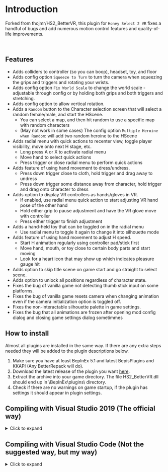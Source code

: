 # Introduction
Forked from thojmr/HS2_BetterVR, this plugin for `Honey Select 2 VR` fixes a handful of bugs and add numerous motion control features and quality-of-life improvements.

</br>

## Features
- Adds colliders to controller (so you can boop), headset, toy, and floor
- Adds config option `Squeeze to Turn` to turn the camera when squeezing the grips and triggers and rotating your wrists.
- Adds config option `Fix World Scale` to change the world scale - adjustable through config or by holding both grips and both triggers and stretching.
- Adds config option to allow vertical rotation.
- Adds a `Random` button to the Character selection screen that will select a random female/male, and start the HScene.
    - You can select a map, and then hit random to use a specific map with random characters
    - (May not work in some cases) The config option `Multiple Heroine when Random`: will add two random heroine to the HScene
- Adds radial menu with quick actions to recenter view, toggle player visibility, move onto next H stage, etc.
    - Long press A or X to activate radial menu
    - Move hand to select quick actions
    - Press trigger or close radial menu to perform quick actions
- Adds feature of using hand movement to dress/undress.
    - Press down trigger close to cloth, hold trigger and drag away to undress
    - Press down trigger some distance away from character, hold trigger and drag onto character to dress
- Adds option to display VR controllers as hands/gloves in VR.
    - If enabled, use radial menu quick action to start adjusting VR hand pose of the other hand
    - Hold either grip to pause adjustment and have the VR glove move with controller
    - Press either trigger to finish adjustment
- Adds a hand-held toy that can be toggled on in the radial menu
    - Use radial menu to toggle it again to change it into silhouette mode
- Adds feature of using hand movement to adjust H speed.
    - Start H animation regularly using controller pad/stick first
    - Move hand, mouth, or toy close to certain body parts and start moving
    - Look for a heart icon that may show up which indicates pleasure gauge hit
- Adds option to skip title scene on game start and go straight to select scene.
- Adds option to unlock all positions regardless of character state.
- Fixes the bug of vanilla game not detecting thumb stick input on some platforms.
- Fixes the bug of vanilla game resets camera when changing animation even if the camera initialization option is toggled off.
- Fixes the non-interactable silhouette palette in game settings.
- Fixes the bug that all animations are frozen after opening mod config dialog and closing game settings dialog sometimmes


## How to install
Almost all plugins are installed in the same way. If there are any extra steps needed they will be added to the plugin descriptions below.
1. Make sure you have at least BepInEx 5.1 and latest BepisPlugins and KKAPI (Any BetterRepack will do).
2. Download the latest release of the plugin you want [here](https://github.com/thojmr/BetterVR/releases).
3. Extract the archive into your game directory. The file HS2_BetterVR.dll should end up in \BepInEx\plugins\ directory.
4. Check if there are no warnings on game startup, if the plugin has settings it should appear in plugin settings.

## Compiling with Visual Studio 2019 (The official way)
<details>
  <summary>Click to expand</summary>
Simply clone this repository to your drive and use the free version of Visual Studio 2019 for C# to compile it. Hit build and all necessary dependencies should be automatically downloaded. Check the following links for useful tutorials. If you are having trouble or want to try to make your own plugin/mod, feel free to ask for help in modding channels of either the [Koikatsu](https://discord.gg/hevygx6) or [IllusionSoft](https://discord.gg/F3bDEFE) Discord servers.
- https://help.github.com/en/github/creating-cloning-and-archiving-repositories/cloning-a-repository
- https://docs.microsoft.com/en-us/visualstudio/get-started/csharp/?view=vs-2019
- https://docs.microsoft.com/en-us/visualstudio/ide/troubleshooting-broken-references?view=vs-2019
</details>
    
## Compiling with Visual Studio Code (Not the suggested way, but my way)
<details>
  <summary>Click to expand</summary>
    
Simply clone this repository to your drive and use Visual Studio Code.  
Install the C# extension for VSCode. 
Make sure the following directory exists `C:/Program Files (x86)/Microsoft Visual Studio/2019/Community/MSBuild/Current/Bin/msbuild.exe`.  If not you will need to install the VS2019 MS build tools (There may be other ways to build, but this is the one that eventually worked for me)
Install nuget.exe and set the environment path to it. 
Then use `nuget install -OutputDirectory ../packages` to install the dependancies from the \BetterVR\ directory.  
You will need to grab the VR version of Assembly-CSharp.dll, and SteamVR.dll from the HS2 game directory as well. The standard Assembly-CSharp.dll does not include the HS2VR class.
Finally create a build script with tasks.json in VSCode.
Example build task:
```json
{
    "label": "build-BetterVR",
    "command": "C:/Program Files (x86)/Microsoft Visual Studio/2019/Community/MSBuild/Current/Bin/msbuild.exe",
    "type": "process",
    "args": [
        "${workspaceFolder}/BetterVR/BetterVR.csproj",
        "/property:GenerateFullPaths=true",
        "/consoleloggerparameters:NoSummary"
    ],
    "presentation": {
        "reveal": "silent"
    },
    "problemMatcher": "$msCompile",
},
{
    "label": "build-and-copy",
    "type": "shell",
    "command": "cp ./bin/HS2_BetterVR.dll '<HS2_Install_DIR>/BepInEx/plugins/'",
    "dependsOn": "build-BetterVR",
    "group": {
        "kind": "build",
        "isDefault": true
    },
    "presentation": {
        "echo": true,
        "reveal": "silent",
        "focus": false,
        "panel": "shared",
        "showReuseMessage": true,
        "clear": false
    }
}
```
If sucessfull you should see a HS2_BetterVR.dll file in .\bin\
</details>
    
